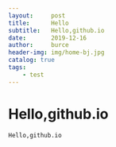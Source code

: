 ```yaml
---
layout:     post
title:      Hello
subtitle:   Hello,github.io
date:       2019-12-16
author:     burce
header-img: img/home-bj.jpg
catalog: true
tags:
    - test
---
```

# Hello,github.io
`Hello,github.io`